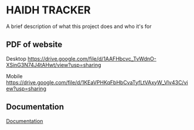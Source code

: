 
# HAIDH TRACKER

A brief description of what this project does and who it's for


## PDF of website
Desktop
https://drive.google.com/file/d/1AAFHbcvc_TvWdnO-XSinG3N74J4tAHwt/view?usp=sharing

Mobile
https://drive.google.com/file/d/1KEaVPHKqFbHbCvaTyfLtVAxyW_Vlv43C/view?usp=sharing

## Documentation

[Documentation](https://linktodocumentation)

